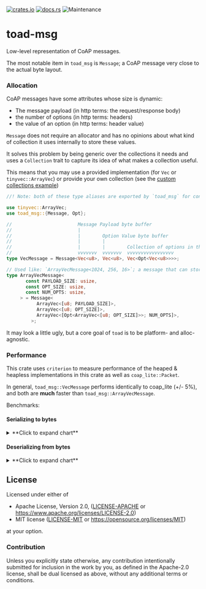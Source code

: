[![crates.io](https://img.shields.io/crates/v/toad-msg.svg)](https://crates.io/crates/toad-msg)
[![docs.rs](https://docs.rs/toad-msg/badge.svg)](https://docs.rs/toad-msg/latest)
![Maintenance](https://img.shields.io/badge/maintenance-activly--developed-brightgreen.svg)

# toad-msg

Low-level representation of CoAP messages.

The most notable item in `toad_msg` is `Message`;
a CoAP message very close to the actual byte layout.

### Allocation
CoAP messages have some attributes whose size is dynamic:
- The message payload (in http terms: the request/response body)
- the number of options (in http terms: headers)
- the value of an option (in http terms: header value)

`Message` does not require an allocator and has no opinions about what kind of collection
it uses internally to store these values.

It solves this problem by being generic over the collections it needs and uses a `Collection` trait
to capture its idea of what makes a collection useful.

This means that you may use a provided implementation (for `Vec` or `tinyvec::ArrayVec`)
or provide your own collection (see the [custom collections example](https://github.com/clov-coffee/toad/blob/main/toad_msg/examples/custom_collections.rs))

```rust
//! Note: both of these type aliases are exported by `toad_msg` for convenience.

use tinyvec::ArrayVec;
use toad_msg::{Message, Opt};

//                        Message Payload byte buffer
//                        |
//                        |        Option Value byte buffer
//                        |        |
//                        |        |        Collection of options in the message
//                        vvvvvvv  vvvvvvv  vvvvvvvvvvvvvvvvv
type VecMessage = Message<Vec<u8>, Vec<u8>, Vec<Opt<Vec<u8>>>>;

// Used like: `ArrayVecMessage<1024, 256, 16>`; a message that can store a payload up to 1024 bytes, and up to 16 options each with up to a 256 byte value.
type ArrayVecMessage<
       const PAYLOAD_SIZE: usize,
       const OPT_SIZE: usize,
       const NUM_OPTS: usize,
     > = Message<
           ArrayVec<[u8; PAYLOAD_SIZE]>,
           ArrayVec<[u8; OPT_SIZE]>,
           ArrayVec<[Opt<ArrayVec<[u8; OPT_SIZE]>>; NUM_OPTS]>,
         >;
```

It may look a little ugly, but a core goal of `toad` is to be platform- and alloc-agnostic.

### Performance
This crate uses `criterion` to measure performance of the heaped & heapless implementations in this crate as well as `coap_lite::Packet`.

In general, `toad_msg::VecMessage` performs identically to coap_lite (+/- 5%), and both are **much** faster than `toad_msg::ArrayVecMessage`.

Benchmarks:
#### Serializing to bytes
<details><summary>**Click to expand chart**</summary>

![chart](https://raw.githubusercontent.com/clov-coffee/toad/main/toad_msg/docs/from_bytes.svg)
</details>

#### Deserializing from bytes
<details><summary>**Click to expand chart**</summary>

![chart](https://raw.githubusercontent.com/clov-coffee/toad/main/toad_msg/docs/to_bytes.svg)
</details>

## License

Licensed under either of

* Apache License, Version 2.0, ([LICENSE-APACHE](LICENSE-APACHE) or https://www.apache.org/licenses/LICENSE-2.0)
* MIT license ([LICENSE-MIT](LICENSE-MIT) or https://opensource.org/licenses/MIT)

at your option.

### Contribution

Unless you explicitly state otherwise, any contribution intentionally
submitted for inclusion in the work by you, as defined in the Apache-2.0
license, shall be dual licensed as above, without any additional terms or
conditions.
